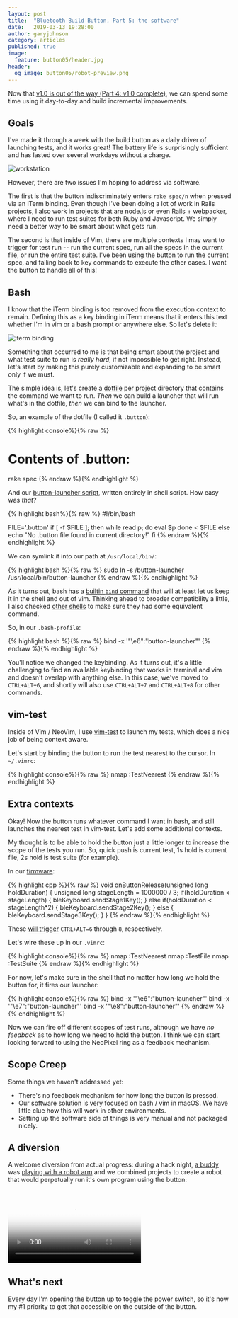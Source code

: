 ```yaml
---
layout: post
title:  "Bluetooth Build Button, Part 5: the software"
date:   2019-03-13 19:28:00
author: garyjohnson
category: articles
published: true
image:
  feature: button05/header.jpg
header:
  og_image: button05/robot-preview.png
---
```


Now that [v1.0 is out of the way (Part 4: v1.0 complete)](/articles/build-button-v1), we can spend some time using it day-to-day and build incremental improvements.

## Goals

I've made it through a week with the build button as a daily driver of launching tests, and it works great! The battery life is surprisingly sufficient and has lasted over several workdays without a charge.

![workstation](../../images/button05/daily-driver.jpg)

However, there are two issues I'm hoping to address via software.

The first is that the button indiscriminately enters `rake spec/n` when pressed via an iTerm binding. Even though I've been doing a lot of work in Rails projects, I also work in projects that are node.js or even Rails + webpacker, where I need to run test suites for both Ruby and Javascript. We simply need a better way to be smart about what gets run.

The second is that inside of Vim, there are multiple contexts I may want to trigger for test run -- run the current spec, run all the specs in the current file, or run the entire test suite. I've been using the button to run the current spec, and falling back to key commands to execute the other cases. I want the button to handle all of this!

## Bash

I know that the iTerm binding is too removed from the execution context to remain. Defining this as a key binding in iTerm means that it enters this text whether I'm in vim or a bash prompt or anywhere else. So let's delete it:

![iterm binding](../../images/button05/iterm-binding.png)

Something that occurred to me is that being smart about the project and what test suite to run is _really hard_, if not impossible to get right. Instead, let's start by making this purely customizable and expanding to be smart only if we must. 

The simple idea is, let's create a [dotfile](https://wiki.archlinux.org/index.php/Dotfiles) per project directory that contains the command we want to run. _Then_ we can build a launcher that will run what's in the dotfile, _then_ we can bind to the launcher.

So, an example of the dotfile (I called it `.button`):

{% highlight console%}{% raw %}
# Contents of .button:
rake spec
{% endraw %}{% endhighlight %}

And our [button-launcher script](https://github.com/garyjohnson/build-button/blob/master/button-launcher/button-launcher), written entirely in shell script. How easy was _that_?

{% highlight bash%}{% raw %}
#!/bin/bash

FILE='.button'
if [ -f $FILE ]; then
  while read p; do
    eval $p
  done < $FILE
else
  echo "No .button file found in current directory!"
fi
{% endraw %}{% endhighlight %}

We can symlink it into our path at `/usr/local/bin/`:

{% highlight bash %}{% raw %}
sudo ln -s <full path>/button-launcher /usr/local/bin/button-launcher
{% endraw %}{% endhighlight %}

As it turns out, bash has a [builtin `bind` command](https://stackoverflow.com/questions/4200800/in-bash-how-do-i-bind-a-function-key-to-a-command) that will at least let us keep it in the shell and out of vim. Thinking ahead to broader compatibility a little, I also checked [other shells](https://fishshell.com/docs/current/commands.html#bind) to make sure they had some equivalent command.

So, in our `.bash-profile`:

{% highlight bash %}{% raw %}
bind -x '"\e6":"button-launcher"'
{% endraw %}{% endhighlight %}

You'll notice we changed the keybinding. As it turns out, it's a little challenging to find an available keybinding that works in terminal and vim and doesn't overlap with anything else. In this case, we've moved to `CTRL+ALT+6`, and shortly will also use `CTRL+ALT+7` and `CTRL+ALT+8` for other commands.

## vim-test

Inside of Vim / NeoVim, I use [vim-test](https://github.com/janko/vim-test) to launch my tests, which does a nice job of being context aware.

Let's start by binding the button to run the test nearest to the cursor. In `~/.vimrc`:

{% highlight console%}{% raw %}
nmap <silent> <M-6> :TestNearest<CR> 
{% endraw %}{% endhighlight %}

## Extra contexts

Okay! Now the button runs whatever command I want in bash, and still launches the nearest test in vim-test. Let's add some additional contexts.

My thought is to be able to hold the button just a little longer to increase the scope of the tests you run. So, quick push is current test, 1s hold is current file, 2s hold is test suite (for example).

In our [firmware](https://github.com/garyjohnson/build-button/blob/master/firmware/build-button/build-button.ino#L36):

{% highlight cpp %}{% raw %}
void onButtonRelease(unsigned long holdDuration) {
	unsigned long stageLength = 1000000 / 3;
	if(holdDuration < stageLength) {
		bleKeyboard.sendStage1Key();
	} else if(holdDuration < stageLength*2) {
		bleKeyboard.sendStage2Key();
	} else {
		bleKeyboard.sendStage3Key();
	}
}
{% endraw %}{% endhighlight %}

These [will trigger](https://github.com/garyjohnson/build-button/blob/971584ccf41935df530c323840ae0f39e155f7b9/firmware/build-button/BleKeyboardApp.cpp#L14-L27) `CTRL+ALT=6` through `8`, respectively.

Let's wire these up in our `.vimrc`:

{% highlight console%}{% raw %}
nmap <silent> <M-6> :TestNearest<CR> 
nmap <silent> <M-7> :TestFile<CR>
nmap <silent> <M-8> :TestSuite<CR>
{% endraw %}{% endhighlight %}

For now, let's make sure in the shell that no matter how long we hold the button for, it fires our launcher:

{% highlight console%}{% raw %}
bind -x '"\e6":"button-launcher"'
bind -x '"\e7":"button-launcher"'
bind -x '"\e8":"button-launcher"'
{% endraw %}{% endhighlight %}

Now we can fire off different scopes of test runs, although we have _no feedback_ as to how long we need to hold the button. I think we can start looking forward to using the NeoPixel ring as a feedback mechanism.

## Scope Creep

Some things we haven't addressed yet:

* There's no feedback mechanism for how long the button is pressed.
* Our software solution is very focused on bash / vim in macOS. We have little clue how this will work in other environments.
* Setting up the software side of things is very manual and not packaged nicely.

## A diversion

A welcome diversion from actual progress: during a hack night, [a buddy](http://www.datablue.net) was [playing with a robot arm](https://www.dobot.cc) and we combined projects to create a robot that would perpetually run it's own program using the button:

<br>
<video controls="controls" name="robot" src="../../images/button05/robot.mp4" poster="../../images/button05/robot-thumbnail.png" preload="auto"></video>
<br>

## What's next

Every day I'm opening the button up to toggle the power switch, so it's now my #1 priority to get that accessible on the outside of the button.

